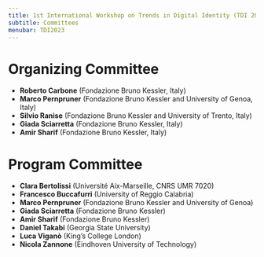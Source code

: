 ```yaml
---
title: 1st International Workshop on Trends in Digital Identity (TDI 2023)
subtitle: Committees
menubar: TDI2023
---
```


# Organizing Committee
- **Roberto Carbone** (Fondazione Bruno Kessler, Italy)
- **Marco Pernpruner** (Fondazione Bruno Kessler and University of Genoa, Italy)
- **Silvio Ranise** (Fondazione Bruno Kessler and University of Trento, Italy)
- **Giada Sciarretta** (Fondazione Bruno Kessler, Italy)
- **Amir Sharif** (Fondazione Bruno Kessler, Italy)

# Program Committee
- **Clara Bertolissi** (Université Aix-Marseille, CNRS UMR 7020)
- **Francesco Buccafurri** (University of Reggio Calabria)
- **Marco Pernpruner** (Fondazione Bruno Kessler and University of Genoa)
- **Giada Sciarretta** (Fondazione Bruno Kessler)
- **Amir Sharif** (Fondazione Bruno Kessler)
- **Daniel Takabi** (Georgia State University)
- **Luca Viganò** (King’s College London)
- **Nicola Zannone** (Eindhoven University of Technology)